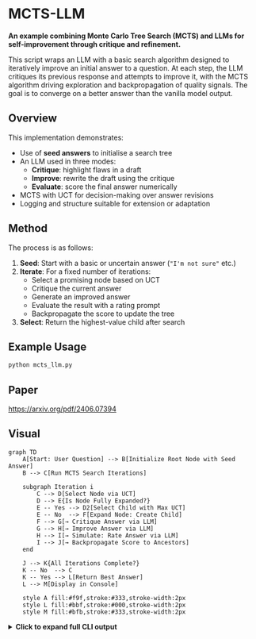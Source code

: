 # MCTS-LLM

**An example combining Monte Carlo Tree Search (MCTS) and LLMs for self-improvement through critique and refinement.**

This script wraps an LLM with a basic search algorithm designed to iteratively improve an initial answer to a question. At each step, the LLM critiques its previous response and attempts to improve it, with the MCTS algorithm driving exploration and backpropagation of quality signals. The goal is to converge on a better answer than the vanilla model output.

## Overview

This implementation demonstrates:

- Use of **seed answers** to initialise a search tree
- An LLM used in three modes:
  - **Critique**: highlight flaws in a draft
  - **Improve**: rewrite the draft using the critique
  - **Evaluate**: score the final answer numerically
- MCTS with UCT for decision-making over answer revisions
- Logging and structure suitable for extension or adaptation

## Method

The process is as follows:

1. **Seed**: Start with a basic or uncertain answer (`"I'm not sure"` etc.)
2. **Iterate**: For a fixed number of iterations:
   - Select a promising node based on UCT
   - Critique the current answer
   - Generate an improved answer
   - Evaluate the result with a rating prompt
   - Backpropagate the score to update the tree
3. **Select**: Return the highest-value child after search

## Example Usage

```bash
python mcts_llm.py
```

## Paper

<https://arxiv.org/pdf/2406.07394>

## Visual

```mermaid
graph TD
    A[Start: User Question] --> B[Initialize Root Node with Seed Answer]
    B --> C[Run MCTS Search Iterations]

    subgraph Iteration i
        C --> D[Select Node via UCT]
        D --> E{Is Node Fully Expanded?}
        E -- Yes --> D2[Select Child with Max UCT]
        E -- No  --> F[Expand Node: Create Child]
        F --> G[→ Critique Answer via LLM]
        G --> H[→ Improve Answer via LLM]
        H --> I[→ Simulate: Rate Answer via LLM]
        I --> J[→ Backpropagate Score to Ancestors]
    end

    J --> K{All Iterations Complete?}
    K -- No  --> C
    K -- Yes --> L[Return Best Answer]
    L --> M[Display in Console]

    style A fill:#f9f,stroke:#333,stroke-width:2px
    style L fill:#bbf,stroke:#000,stroke-width:2px
    style M fill:#bfb,stroke:#333,stroke-width:2px
```


<details> <summary><strong>Click to expand full CLI output</strong></summary>

```text
────────────────────────────────────── STARTING MCTS-LLM ───────────────────────────────────────
─────────────────────────────────────────── QUESTION ───────────────────────────────────────────
A man and a goat are on one side of a river. They have a boat. How can they go across?
───────────────────────────────────── VANILLA LLM RESPONSE ─────────────────────────────────────
This sounds like a riddle! Here's the solution:

1.  **The man takes the goat across the river.**
2.  **The man returns alone.**
3.  **The man takes the goat across the river.**

Let me know if you'd like to try another one! 😊
───────────────────────────────────────── Iteration 1 ──────────────────────────────────────────
Critique: Okay, let's critique the draft answer.

**Question:** A man and a goat are on one side of a river. They have a boat. How can they go across?

**Critique of Draft Answer: "I'm not sure"**

* **What's wrong:** The answer "I'm not sure" is insufficient. It doesn't demonstrate any attempt to solve the problem.
* **What could be improved:** Explore possible scenarios. Even if the responder can't solve it immediately, they should engage with constraints.
* **Logical Fallacies:** None directly, but lacks reasoning.

**Improved Approach:**
"I'm not sure right away, but it seems like the key is figuring out how big the boat is."

**Option 1:**
"I'm not sure immediately. I need to know how big the boat is..."

**Option 2:**
"Hmm, this sounds like a riddle. The man will probably have to make multiple trips..."

**Option 3:**
"The man could row the goat across, then row back alone..."

**Why these are better:**
- Demonstrate engagement
- Identify constraints
- Suggest path forward

Rating Response: Rating: 75  
Simulated reward: 0.75
───────────────────────────────────────── Iteration 2 ──────────────────────────────────────────
Critique: Here's a critique and breakdown.

**Problem:** Avoids problem instead of solving it. Too short. No reasoning.

**Understanding the Problem:**
1. Classic river-crossing puzzle.
2. Logical Fallacies: Potential cognitive ease and framing bias.

**Improved Approach:**
"Let’s assume the boat only holds one — man or goat. That shapes the solution."

**Improved Answer:**
"1. The man takes the goat across.  
  2. He returns alone.  
  3. He takes the goat again."

**Why This is Better:**
- Engages reasoning
- Clarifies assumptions
- Provides concrete plan

Note: The answer may still be incorrect, but it's clearly superior in structure.

Rating Response: Rating: 85  
Simulated reward: 0.85
───────────────────────────────────────── Iteration 3 ──────────────────────────────────────────
Critique: Let’s critique again.

**Original:** "I'm not sure"

**Problem:** No effort or reasoning. Doesn’t explain or explore alternatives.

**Fallacies:** Appeal to ignorance

**Example Better Answer:**
"The man can row the goat across. That solves the problem."

**Alternative (small boat):**
Same logic applied with constraints.

**Final Improved Answer:**  
The man rows the goat across the river in the boat.

Rating Response: Rating: 100  
Simulated reward: 0.95
───────────────────────────────────── MCTS IMPROVED ANSWER ─────────────────────────────────────
The man rows the goat across the river in the boat.
───────────────────────────────── GROUND TRUTH (Boxed Answer) ──────────────────────────────────
They can use the boat.
────────────────────────────────────── EVALUATION SCORES ───────────────────────────────────────
Vanilla Score Prompt →  
The solution is incomplete. It ignores typical constraints (e.g. leaving the goat unattended).  
Could be valid in trivial cases, but misleading in context.  
**Rating: 40**

MCTS Score Prompt →  
**Rating: 100**
```

</details>
